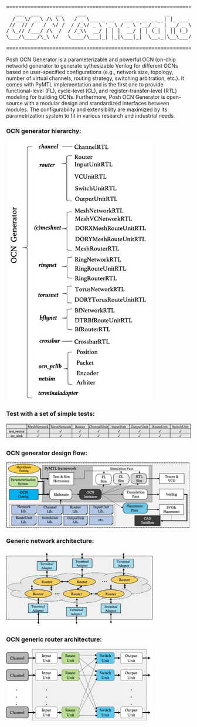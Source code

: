 <pre>
==============================================================================
   ___  ___     __     ___                          _             
  /___\/ __\ /\ \ \   / _ \___ _ __   ___ _ __ __ _| |_ ___  _ __ 
 //  // /   /  \/ /  / /_\/ _ \ '_ \ / _ \ '__/ _` | __/ _ \| '__|
/ \_// /___/ /\  /  / /_\\  __/ | | |  __/ | | (_| | || (_) | |   
\___/\____/\_\ \/   \____/\___|_| |_|\___|_|  \__,_|\__\___/|_|   
                                                                  
==============================================================================
</pre>

Posh OCN Generator is a parameterizable and powerful OCN (on-chip network) generator to generate sythesizable Verilog for different OCNs based on user-specified configurations (e.g., network size, topology, number of virtual channels, routing strategy, switching arbitration, etc.). It comes with PyMTL implementation and is the first one to provide functional-level (FL), cycle-level (CL), and register-transfer-level (RTL) modeling for building OCNs. Furthermore, Posh OCN Generator is open-source with a modular design and standardized interfaces between modules. The configurability and extensibility are maximized by its parametrization system to fit in various research and industrial needs.

### OCN generator hierarchy:
<img src="docs/code_hierarchy.png" width="400">

### Test with a set of simple tests:
![test table](docs/test.png)

### OCN generator design flow:
<img src="docs/design_flow.png" width="500">
 
### Generic network architecture:
<img src="docs/noc_structure.png" width="400">
 
### OCN generic router architecture:
<img src="docs/router_structure.png" width="400">

